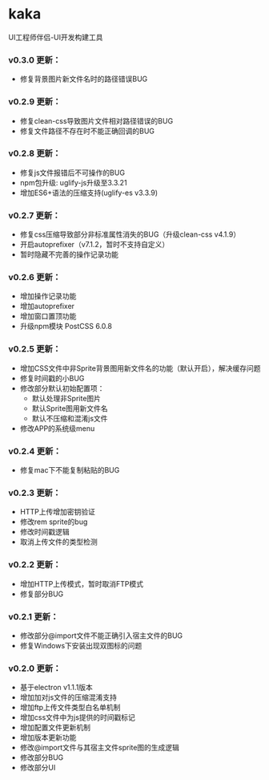 # kaka
UI工程师伴侣-UI开发构建工具

### v0.3.0 更新：
* 修复背景图片新文件名时的路径错误BUG


### v0.2.9 更新：
* 修复clean-css导致图片文件相对路径错误的BUG
* 修复文件路径不存在时不能正确回调的BUG


### v0.2.8 更新：
* 修复js文件报错后不可操作的BUG
* npm包升级: uglify-js升级至3.3.21
* 增加ES6+语法的压缩支持(uglify-es v3.3.9)


### v0.2.7 更新：
* 修复css压缩导致部分非标准属性消失的BUG（升级clean-css v4.1.9）
* 开启autoprefixer（v7.1.2，暂时不支持自定义）
* 暂时隐藏不完善的操作记录功能


### v0.2.6 更新：
* 增加操作记录功能
* 增加autoprefixer
* 增加窗口置顶功能
* 升级npm模块 PostCSS 6.0.8


### v0.2.5 更新：
* 增加CSS文件中非Sprite背景图用新文件名的功能（默认开启），解决缓存问题
* 修复时间戳的小BUG
* 修改部分默认初始配置项：
  * 默认处理非Sprite图片
  * 默认Sprite图用新文件名
  * 默认不压缩和混淆js文件
* 修改APP的系统级menu


### v0.2.4 更新：
* 修复mac下不能复制粘贴的BUG


### v0.2.3 更新：
* HTTP上传增加密钥验证
* 修改rem sprite的bug
* 修改时间戳逻辑
* 取消上传文件的类型检测



### v0.2.2 更新：
* 增加HTTP上传模式，暂时取消FTP模式
* 修复部分BUG


### v0.2.1 更新：
* 修改部分@import文件不能正确引入宿主文件的BUG
* 修复Windows下安装出现双图标的问题


### v0.2.0 更新：

* 基于electron v1.1.1版本
* 增加加对js文件的压缩混淆支持
* 增加ftp上传文件类型白名单机制
* 增加css文件中为js提供的时间戳标记
* 增加配置文件更新机制
* 增加版本更新功能
* 修改@import文件与其宿主文件sprite图的生成逻辑
* 修改部分BUG
* 修改部分UI